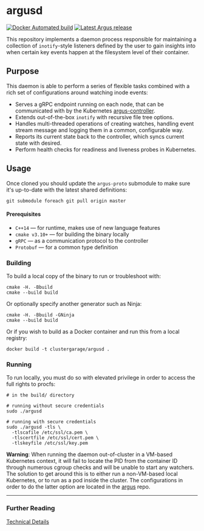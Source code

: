 # argusd

[![Docker Automated build](https://img.shields.io/docker/build/clustergarage/argusd.svg?style=flat-square)](https://hub.docker.com/r/clustergarage/argusd)
[![Latest Argus release](https://img.shields.io/github/release/clustergarage/argus.svg?style=flat-square)](https://github.com/clustergarage/argus)

This repository implements a daemon process responsible for maintaining a collection of `inotify`-style listeners defined by the user to gain insights into when certain key events happen at the filesystem level of their container.

## Purpose

This daemon is able to perform a series of flexible tasks combined with a rich set of configurations around watching inode events:

- Serves a gRPC endpoint running on each node, that can be communicated with by the Kubernetes [argus-controller](https://github.com/clustergarage/argus-controller).
- Extends out-of-the-box `inotify` with recursive file tree options.
- Handles multi-threaded operations of creating watches, handling event stream message and logging them in a common, configurable way.
- Reports its current state back to the controller, which syncs current state with desired.
- Perform health checks for readiness and liveness probes in Kubernetes.

## Usage

Once cloned you should update the `argus-proto` submodule to make sure it's up-to-date with the latest shared definitions:

```
git submodule foreach git pull origin master
```

#### Prerequisites

- `C++14` &mdash; for runtime, makes use of new language features
- `cmake v3.10+` &mdash; for building the binary locally
- `gRPC` &mdash; as a communication protocol to the controller
- `Protobuf` &mdash; for a common type definition

### Building

To build a local copy of the binary to run or troubleshoot with:

```
cmake -H. -Bbuild
cmake --build build
```

Or optionally specify another generator such as Ninja:

```
cmake -H. -Bbuild -GNinja
cmake --build build
```

Or if you wish to build as a Docker container and run this from a local registry:

```
docker build -t clustergarage/argusd .
```

### Running

To run locally, you must do so with elevated privilege in order to access the full rights to procfs:

```
# in the build/ directory

# running without secure credentials
sudo ./argusd

# running with secure credentials
sudo ./argusd -tls \
  -tlscafile /etc/ssl/ca.pem \
  -tlscertfile /etc/ssl/cert.pem \
  -tlskeyfile /etc/ssl/key.pem
```

**Warning**: When running the daemon out-of-cluster in a VM-based Kubernetes context, it will fail to locate the PID from the container ID through numerous cgroup checks and will be unable to start any watchers. The solution to get around this is to either run a non-VM-based local Kubernetes, or to run as a pod inside the cluster. The configurations in order to do the latter option are located in the [argus](https://github.com/clustergarage/argus) repo.

---

### Further Reading

[Technical Details](docs/TECHNICAL_DETAILS.md)
